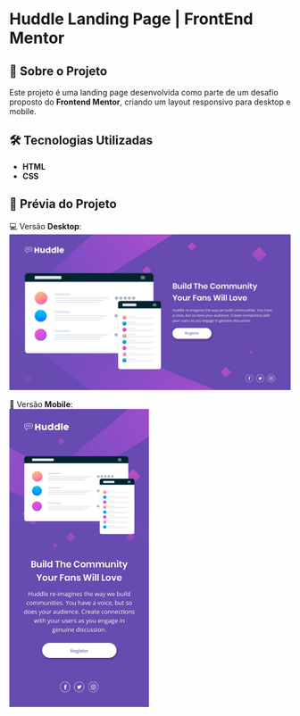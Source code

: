 # Huddle Landing Page | FrontEnd Mentor


## 🎯 Sobre o Projeto  
Este projeto é uma landing page desenvolvida como parte de um desafio proposto do **Frontend Mentor**, criando um layout responsivo para desktop e mobile.

## 🛠 Tecnologias Utilizadas  
- **HTML**  
- **CSS**  

## 📌 Prévia do Projeto  
💻 Versão **Desktop**:
  <img src="./src/design/desktop-design.jpg">

📱 Versão **Mobile**:<br>
  <img src="./src/design/mobile-design.jpg" width="250px">
